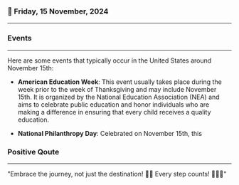 ### 📅 Friday, 15 November, 2024
------
### Events
------
Here are some events that typically occur in the United States around November 15th:

- **American Education Week**: This event usually takes place during the week prior to the week of Thanksgiving and may include November 15th. It is organized by the National Education Association (NEA) and aims to celebrate public education and honor individuals who are making a difference in ensuring that every child receives a quality education.

- **National Philanthropy Day**: Celebrated on November 15th, this
### Positive Qoute
------
"Embrace the journey, not just the destination! 🌟✨ Every step counts! 🚶‍♂️💪"
